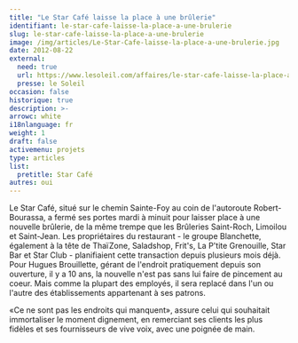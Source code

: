 ```yaml
---
title: "Le Star Café laisse la place à une brûlerie"
identifiant: le-star-cafe-laisse-la-place-a-une-brulerie
slug: le-star-cafe-laisse-la-place-a-une-brulerie
image: /img/articles/Le-Star-Cafe-laisse-la-place-a-une-brulerie.jpg
date: 2012-08-22
external:
  need: true
  url: https://www.lesoleil.com/affaires/le-star-cafe-laisse-la-place-a-une-brulerie-f1d8434964d2049f1abc15604d83caa4
  presse: le Soleil
occasion: false
historique: true
description: >-
arrowc: white
i18nlanguage: fr
weight: 1
draft: false
activemenu: projets
type: articles
list:
  pretitle: Star Café
autres: oui
---
```

Le Star Café, situé sur le chemin Sainte-Foy au coin de l'autoroute Robert-Bourassa, a fermé ses portes mardi à minuit pour laisser place à une nouvelle brûlerie, de la même trempe que les Brûleries Saint-Roch, Limoilou et Saint-Jean. Les propriétaires du restaurant - le groupe Blanchette, également à la tête de ThaïZone, Saladshop, Frit's, La P'tite Grenouille, Star Bar et Star Club - planifiaient cette transaction depuis plusieurs mois déjà. Pour Hugues Brouillette, gérant de l'endroit pratiquement depuis son ouverture, il y a 10 ans, la nouvelle n'est pas sans lui faire de pincement au coeur. Mais comme la plupart des employés, il sera replacé dans l'un ou l'autre des établissements appartenant à ses patrons.

«Ce ne sont pas les endroits qui manquent», assure celui qui souhaitait immortaliser le moment dignement, en remerciant ses clients les plus fidèles et ses fournisseurs de vive voix, avec une poignée de main.

